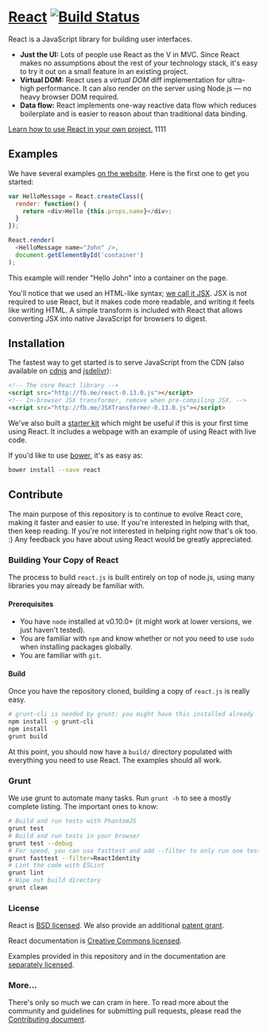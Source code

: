 # [React](http://facebook.github.io/react) [![Build Status](https://travis-ci.org/facebook/react.svg?branch=0.13-stable)](https://travis-ci.org/facebook/react)

React is a JavaScript library for building user interfaces.

* **Just the UI:** Lots of people use React as the V in MVC. Since React makes no assumptions about the rest of your technology stack, it's easy to try it out on a small feature in an existing project.
* **Virtual DOM:** React uses a *virtual DOM* diff implementation for ultra-high performance. It can also render on the server using Node.js — no heavy browser DOM required.
* **Data flow:** React implements one-way reactive data flow which reduces boilerplate and is easier to reason about than traditional data binding.

[Learn how to use React in your own project.](http://facebook.github.io/react/docs/getting-started.html)
1111
## Examples

We have several examples [on the website](http://facebook.github.io/react/). Here is the first one to get you started:

```js
var HelloMessage = React.createClass({
  render: function() {
    return <div>Hello {this.props.name}</div>;
  }
});

React.render(
  <HelloMessage name="John" />,
  document.getElementById('container')
);
```

This example will render "Hello John" into a container on the page.

You'll notice that we used an HTML-like syntax; [we call it JSX](http://facebook.github.io/react/docs/jsx-in-depth.html). JSX is not required to use React, but it makes code more readable, and writing it feels like writing HTML. A simple transform is included with React that allows converting JSX into native JavaScript for browsers to digest.

## Installation

The fastest way to get started is to serve JavaScript from the CDN (also available on [cdnjs](https://cdnjs.com/libraries/react) and [jsdelivr](http://www.jsdelivr.com/#!react)):

```html
<!-- The core React library -->
<script src="http://fb.me/react-0.13.0.js"></script>
<!-- In-browser JSX transformer, remove when pre-compiling JSX. -->
<script src="http://fb.me/JSXTransformer-0.13.0.js"></script>
```

We've also built a [starter kit](http://facebook.github.io/react/downloads/react-0.13.0.zip) which might be useful if this is your first time using React. It includes a webpage with an example of using React with live code.

If you'd like to use [bower](http://bower.io), it's as easy as:

```sh
bower install --save react
```

## Contribute

The main purpose of this repository is to continue to evolve React core, making it faster and easier to use. If you're interested in helping with that, then keep reading. If you're not interested in helping right now that's ok too. :) Any feedback you have about using React would be greatly appreciated.

### Building Your Copy of React

The process to build `react.js` is built entirely on top of node.js, using many libraries you may already be familiar with.

#### Prerequisites

* You have `node` installed at v0.10.0+ (it might work at lower versions, we just haven't tested).
* You are familiar with `npm` and know whether or not you need to use `sudo` when installing packages globally.
* You are familiar with `git`.

#### Build

Once you have the repository cloned, building a copy of `react.js` is really easy.

```sh
# grunt-cli is needed by grunt; you might have this installed already
npm install -g grunt-cli
npm install
grunt build
```

At this point, you should now have a `build/` directory populated with everything you need to use React. The examples should all work.

### Grunt

We use grunt to automate many tasks. Run `grunt -h` to see a mostly complete listing. The important ones to know:

```sh
# Build and run tests with PhantomJS
grunt test
# Build and run tests in your browser
grunt test --debug
# For speed, you can use fasttest and add --filter to only run one test
grunt fasttest --filter=ReactIdentity
# Lint the code with ESLint
grunt lint
# Wipe out build directory
grunt clean
```

### License

React is [BSD licensed](./LICENSE). We also provide an additional [patent grant](./PATENTS).

React documentation is [Creative Commons licensed](./LICENSE-docs).

Examples provided in this repository and in the documentation are [separately licensed](./LICENSE-examples).

### More…

There's only so much we can cram in here. To read more about the community and guidelines for submitting pull requests, please read the [Contributing document](CONTRIBUTING.md).
